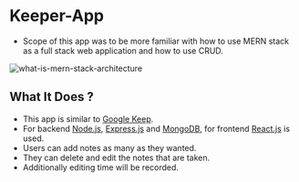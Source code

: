 # Keeper-App
- Scope of this app was to be more familiar with how to use MERN stack as a full stack web application and how to use CRUD.

![what-is-mern-stack-architecture](https://user-images.githubusercontent.com/62245004/98396310-99937000-206e-11eb-9ad1-4799d58e8699.png)

## What It Does ?
- This app is similar to [Google Keep](https://keep.google.com). 
- For backend [Node.js](https://nodejs.org), [Express.js](https://expressjs.com) and [MongoDB](https://www.mongodb.com), for frontend [React.js](https://en.reactjs.org) is used.
- Users can add notes as many as they wanted.
- They can delete and edit the notes that are taken.
- Additionally editing time will be recorded.
